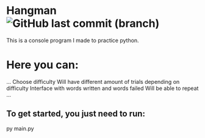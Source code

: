# Hangman ![GitHub last commit (branch)](https://img.shields.io/github/last-commit/artas100/:repo/:branch?style=flat)

This is a console program I made to practice python.

# Here you can:
...
    Choose difficulty
    Will have different amount of trials depending on difficulty
    Interface with words written and words failed
    Will be able to repeat
...    
## To get started, you just need to run:

py main.py
